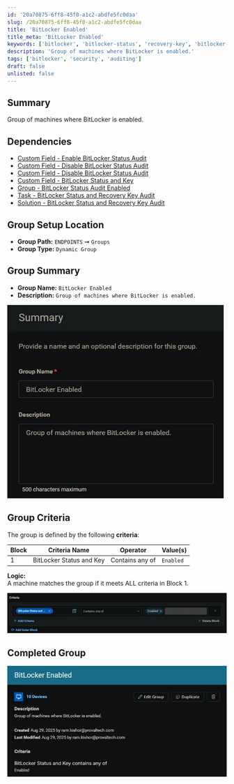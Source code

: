 ```yaml
---
id: '20a70875-6ff8-45f0-a1c2-abdfe5fc0daa'
slug: /20a70875-6ff8-45f0-a1c2-abdfe5fc0daa
title: 'BitLocker Enabled'
title_meta: 'BitLocker Enabled'
keywords: ['bitlocker', 'bitlocker-status', 'recovery-key', 'bitlocker-audit', 'recovery-password']
description: 'Group of machines where BitLocker is enabled.'
tags: ['bitlocker', 'security', 'auditing']
draft: false
unlisted: false
---
```


## Summary

Group of machines where BitLocker is enabled.

## Dependencies

- [Custom Field - Enable BitLocker Status Audit](/docs/c917557c-89d3-4487-a5f1-56ffd0fdac9c)
- [Custom Field - Disable BitLocker Status Audit](/docs/fb66191c-89d5-4712-a4a3-e1c90f943b7b)
- [Custom Field - Disable BitLocker Status Audit](/docs/bf4fbfbb-28ae-4357-a81c-f407fa847128)
- [Custom Field - BitLocker Status and Key](/docs/a7785954-5a6d-4003-9d0e-c919e1a96b0c)
- [Group - BitLocker Status Audit Enabled](/docs/8d034710-66c7-4f8e-8feb-740c9fa109f2)
- [Task - BitLocker Status and Recovery Key Audit](/docs/9682b5a8-d821-43f6-9b77-59d43b6ef015)
- [Solution - BitLocker Status and Recovery Key Audit](/docs/b2a974b2-c231-4197-a639-d0775d77d7c7)

## Group Setup Location

- **Group Path:** `ENDPOINTS` ➞ `Groups`  
- **Group Type:** `Dynamic Group`

## Group Summary

- **Group Name:** `BitLocker Enabled`  
- **Description:** `Group of machines where BitLocker is enabled.`

![Image1](../../../static/img/docs/20a70875-6ff8-45f0-a1c2-abdfe5fc0daa/image1.webp)

## Group Criteria

The group is defined by the following **criteria**:

| Block | Criteria Name          | Operator        | Value(s)                                 |
|-------|-----------------------|-----------------|-------------------------------------------|
| 1     | BitLocker Status and Key        | Contains any of | `Enabled` |

**Logic:**  
A machine matches the group if it meets ALL criteria in Block 1.

![Image2](../../../static/img/docs/20a70875-6ff8-45f0-a1c2-abdfe5fc0daa/image2.webp)

## Completed Group

![Image3](../../../static/img/docs/20a70875-6ff8-45f0-a1c2-abdfe5fc0daa/image3.webp)
